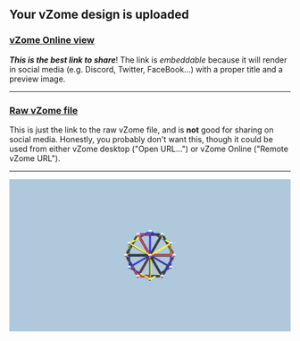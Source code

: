## Your vZome design is uploaded

### [vZome Online view][embed]

***This is the best link to share***!  The link is *embeddable* because it will render in social media (e.g. Discord, Twitter, FaceBook...) with a proper title and a preview image.

---

### [Raw vZome file][raw]

This is just the link to the raw vZome file, and is **not** good for
sharing on social media.
Honestly, you probably don't want this, though it could be used from either
vZome desktop ("Open URL...") or vZome Online ("Remote vZome URL").

---

![Image](<4-cubes-12-zones-JK-mod-coloured-collapsed.png>)


[embed]: <https://vzome.com/app/embed.py?url=https://raw.githubusercontent.com/ThynStyx/vzome-sharing/main/2021/11/11/16-31-58-4-cubes-12-zones-JK-mod-coloured-collapsed/4-cubes-12-zones-JK-mod-coloured-collapsed.vZome>
[raw]: <https://raw.githubusercontent.com/ThynStyx/vzome-sharing/main/2021/11/11/16-31-58-4-cubes-12-zones-JK-mod-coloured-collapsed/4-cubes-12-zones-JK-mod-coloured-collapsed.vZome>

